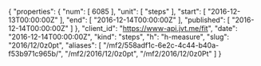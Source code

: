 {
  "properties": {
    "num": [
      6085
    ],
    "unit": [
      "steps"
    ],
    "start": [
      "2016-12-13T00:00:00Z"
    ],
    "end": [
      "2016-12-14T00:00:00Z"
    ],
    "published": [
      "2016-12-14T00:00:00Z"
    ]
  },
  "client_id": "https://www-api.jvt.me/fit",
  "date": "2016-12-14T00:00:00Z",
  "kind": "steps",
  "h": "h-measure",
  "slug": "2016/12/0z0pt",
  "aliases": [
    "/mf2/558adf1c-6e2c-4c44-b40a-f53b971c965b/",
    "/mf2/2016/12/0z0pt",
    "/mf2/2016/12/0z0Pt"
  ]
}
